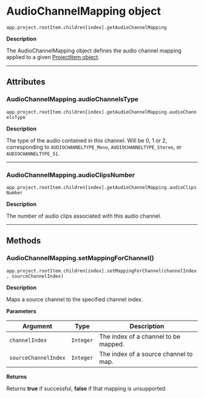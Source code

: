<a id="audiochannelmapping"></a>

# AudioChannelMapping object

`app.project.rootItem.children[index].getAudioChannelMapping`

**Description**

The AudioChannelMapping object defines the audio channel mapping applied to a given [ProjectItem object](../item/projectitem.md#projectitem).

---

## Attributes

<a id="audiochannelmapping-audiochannelstype"></a>

### AudioChannelMapping.audioChannelsType

`app.project.rootItem.children[index].getAudioChannelMapping.audioChannelsType`

**Description**

The type of the audio contained in this channel. Will be 0, 1 or 2, corresponding to `AUDIOCHANNELTYPE_Mono`, `AUDIOCHANNELTYPE_Stereo`, or `AUDIOCHANNELTYPE_51`.

---

<a id="audiochannelmapping-audioclipsnumber"></a>

### AudioChannelMapping.audioClipsNumber

`app.project.rootItem.children[index].getAudioChannelMapping.audioClipsNumber`

**Description**

The number of audio clips associated with this audio channel.

---

## Methods

<a id="audiochannelmapping-setmappingforchannel"></a>

### AudioChannelMapping.setMappingForChannel()

`app.project.rootItem.children[index].setMappingForChannel(channelIndex, sourceChannelIndex)`

**Description**

Maps a source channel to the specified channel index.

**Parameters**

| Argument             | Type      | Description                           |
|----------------------|-----------|---------------------------------------|
| `channelIndex`       | `Integer` | The index of a channel to be mapped.  |
| `sourceChannelIndex` | `Integer` | The index of a source channel to map. |

**Returns**

Returns **true** if successful, **false** if that mapping is unsupported.
